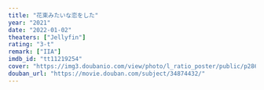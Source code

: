 ```yaml
---
title: "花束みたいな恋をした"
year: "2021"
date: "2022-01-02"
theaters: ["Jellyfin"]
rating: "3-t"
remark: ["IIA"]
imdb_id: "tt11219254"
cover: "https://img3.doubanio.com/view/photo/l_ratio_poster/public/p2868462052.jpg"
douban_url: "https://movie.douban.com/subject/34874432/"
---
```

